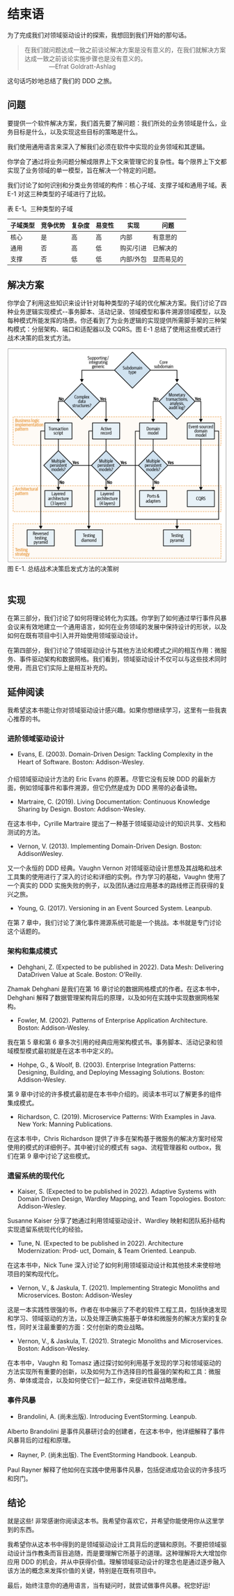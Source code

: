 # 结束语

为了完成我们对领域驱动设计的探索，我想回到我们开始的那句话。

> 在我们就问题达成一致之前谈论解决方案是没有意义的，在我们就解决方案达成一致之前谈论实施步骤也是没有意义的。<br>
> &emsp;&emsp;&emsp;&emsp;—Efrat Goldratt-Ashlag<br>

这句话巧妙地总结了我们的 DDD 之旅。

## 问题

要提供一个软件解决方案，我们首先要了解问题：我们所处的业务领域是什么，业务目标是什么，以及实现这些目标的策略是什么。

我们使用通用语言来深入了解我们必须在软件中实现的业务领域和其逻辑。

你学会了通过将业务问题分解成限界上下文来管理它的复杂性。每个限界上下文都实现了业务领域的单一模型，旨在解决一个特定的问题。

我们讨论了如何识别和分类业务领域的构件：核心子域、支撑子域和通用子域。表 E-1 对这三种类型的子域进行了比较。

表 E-1。三种类型的子域

|  子域类型  |  竞争优势  |  复杂度  |  易变性  |  实现  |  问题  |
|  ----  |  ----  |  ----  |  ----  |  ----  |  ----  |
|  核心  |  是  |  高  |  高  |  内部  |  有意思的  |
|  通用  |  否  |  高  |  低  |  购买/引进  |  已解决的  |
|  支撑  |  否  |  低  |  低  |  内部/外包  |  显而易见的  |

## 解决方案

你学会了利用这些知识来设计针对每种类型的子域的优化解决方案。我们讨论了四种业务逻辑实现模式--事务脚本、活动记录、领域模型和事件溯源领域模型，以及每种模式所能发挥的场景。你还看到了为业务逻辑的实现提供所需脚手架的三种架构模式：分层架构、端口和适配器以及 CQRS。图 E-1 总结了使用这些模式进行战术决策的启发式方法。

<img src=images/figureE-1.png />
图 E-1. 总结战术决策启发式方法的决策树 <br><br>

## 实现

在第三部分，我们讨论了如何将理论转化为实践。你学到了如何通过举行事件风暴会议来有效地建立一个通用语言，如何在业务领域的发展中保持设计的形状，以及如何在既有项目中引入并开始使用领域驱动设计。

在第四部分，我们讨论了领域驱动设计与其他方法论和模式之间的相互作用：微服务、事件驱动架构和数据网格。我们看到，领域驱动设计不仅可以与这些技术同时使用，而且它们实际上是相互补充的。

## 延伸阅读

我希望这本书能让你对领域驱动设计感兴趣。如果你想继续学习，这里有一些我衷心推荐的书。

### 进阶领域驱动设计

* Evans, E. (2003). Domain-Driven Design: Tackling Complexity in the Heart of Software. Boston: Addison-Wesley.

介绍领域驱动设计方法的 Eric Evans 的原著。尽管它没有反映 DDD 的最新方面，例如领域事件和事件溯源，但它仍然是成为 DDD 黑带的必备读物。

* Martraire, C. (2019). Living Documentation: Continuous Knowledge Sharing by Design. Boston: Addison-Wesley.

在这本书中，Cyrille Martraire 提出了一种基于领域驱动设计的知识共享、文档和测试的方法。

* Vernon, V. (2013). Implementing Domain-Driven Design. Boston: AddisonWesley.

又一个永恒的 DDD 经典。Vaughn Vernon 对领域驱动设计思想及其战略和战术工具集的使用进行了深入的讨论和详细的实例。作为学习的基础，Vaughn 使用了一个真实的 DDD 实施失败的例子，以及团队通过应用基本的路线修正而获得的复兴之旅。

* Young, G. (2017). Versioning in an Event Sourced System. Leanpub.

在第 7 章中，我们讨论了演化事件溯源系统可能是一个挑战。本书就是专门讨论这个话题的。

### 架构和集成模式

* Dehghani, Z. (Expected to be published in 2022). Data Mesh: Delivering DataDriven Value at Scale. Boston: O’Reilly.

Zhamak Dehghani 是我们在第 16 章讨论的数据网格模式的作者。在这本书中，Dehghani 解释了数据管理架构背后的原理，以及如何在实践中实现数据网格架构。

* Fowler, M. (2002). Patterns of Enterprise Application Architecture. Boston: Addison-Wesley.

我在第 5 章和第 6 章多次引用的经典应用架构模式书。事务脚本、活动记录和领域模型模式最初就是在这本书中定义的。

* Hohpe, G., & Woolf, B. (2003). Enterprise Integration Patterns: Designing, Building, and Deploying Messaging Solutions. Boston: Addison-Wesley.

第 9 章中讨论的许多模式最初是在本书中介绍的。阅读本书可以了解更多的组件集成模式。

* Richardson, C. (2019). Microservice Patterns: With Examples in Java. New York: Manning Publications.

在这本书中，Chris Richardson 提供了许多在架构基于微服务的解决方案时经常使用的模式的详细例子。其中被讨论的模式有 saga、流程管理器和 outbox，我们在第 9 章中讨论了这些模式。

### 遗留系统的现代化

* Kaiser, S. (Expected to be published in 2022). Adaptive Systems with Domain Driven Design, Wardley Mapping, and Team Topologies. Boston: Addison-Wesley.

Susanne Kaiser 分享了她通过利用领域驱动设计、Wardley 映射和团队拓扑结构实现遗留系统现代化的经验。

* Tune, N. (Expected to be published in 2022). Architecture Modernization: Prod‐ uct, Domain, & Team Oriented. Leanpub.

在这本书中，Nick Tune 深入讨论了如何利用领域驱动设计和其他技术来使棕地项目的架构现代化。

* Vernon, V., & Jaskula, T. (2021). Implementing Strategic Monoliths and Microservices. Boston: Addison-Wesley

这是一本实践性很强的书，作者在书中展示了不老的软件工程工具，包括快速发现和学习、领域驱动的方法，以及处理正确实施基于单体和微服务的解决方案的复杂性，同时关注最重要的方面：交付创新的商业战略。

* Vernon, V., & Jaskula, T. (2021). Strategic Monoliths and Microservices. Boston: Addison-Wesley.

在本书中，Vaughn 和 Tomasz 通过探讨如何利用基于发现的学习和领域驱动的方法实现所有重要的创新，以及如何为工作选择目的性最强的架构和工具：微服务、单体或混合，以及如何使它们一起工作，来促进软件战略思维。

### 事件风暴

* Brandolini, A. (尚未出版). Introducing EventStorming. Leanpub.

Alberto Brandolini 是事件风暴研讨会的创建者，在这本书中，他详细解释了事件风暴背后的过程和原理。

* Rayner, P. (尚未出版). The EventStorming Handbook. Leanpub.

Paul Rayner 解释了他如何在实践中使用事件风暴，包括促进成功会议的许多技巧和窍门。

## 结论

就是这些! 非常感谢你阅读这本书。我希望你喜欢它，并希望你能使用你从这里学到的东西。

我希望你从这本书中得到的是领域驱动设计工具背后的逻辑和原则。不要把领域驱动设计当作教条而盲目追随，而是要理解它所基于的道理。这种理解将大大增加你应用 DDD 的机会，并从中获得价值。理解领域驱动设计的理念也是通过逐步融入该方法的概念来发挥价值的关键，特别是在既有项目中。

最后，始终注意你的通用语言，当有疑问时，就尝试做事件风暴。祝您好运!

